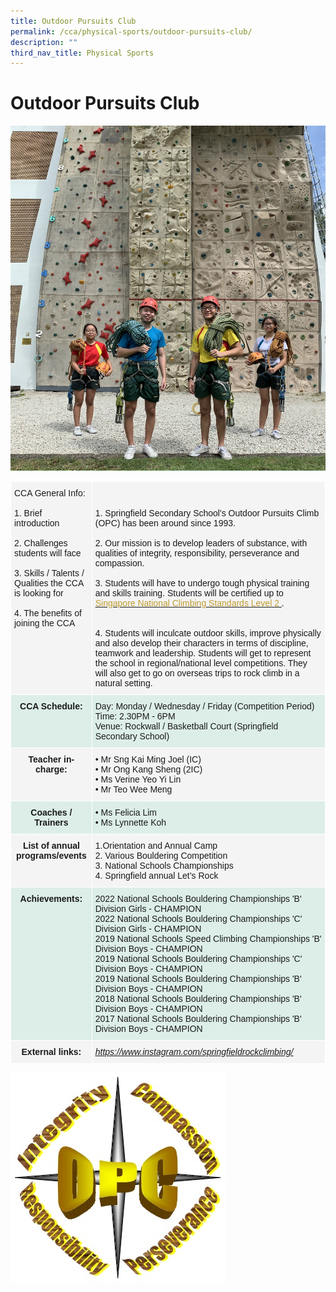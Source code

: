 ```yaml
---
title: Outdoor Pursuits Club
permalink: /cca/physical-sports/outdoor-pursuits-club/
description: ""
third_nav_title: Physical Sports
---
```

# **Outdoor Pursuits Club**

![](/images/IMG_1743.jpg)

<table style="border-collapse:collapse;border-spacing:0" class="tg"><thead><tr><th style="background-color:#F4F4F4;border-color:#ffffff;border-style:solid;border-width:1px;font-family:Arial, sans-serif;font-size:14px;font-weight:normal;overflow:hidden;padding:10px 5px;text-align:left;vertical-align:top;word-break:normal"><span style="background-color:transparent">CCA General Info: </span><br><br><span style="background-color:transparent">1. Brief introduction </span><br><br><span style="background-color:transparent">2. Challenges students will face </span><br><br><span style="background-color:transparent">3. Skills / Talents / Qualities the CCA is looking for </span><br><br><span style="background-color:transparent">4. The benefits of joining the CCA </span><br></th><th style="background-color:#F4F4F4;border-color:#ffffff;border-style:solid;border-width:1px;font-family:Arial, sans-serif;font-size:14px;font-weight:normal;overflow:hidden;padding:10px 5px;text-align:left;vertical-align:top;word-break:normal"><br><br><span style="background-color:transparent">1. Springfield Secondary School's Outdoor Pursuits Climb (OPC) has been around since 1993. </span><br><br><span style="background-color:transparent">2. Our mission is to develop leaders of substance, with qualities of integrity, responsibility, perseverance and compassion. </span><br><br><span style="background-color:transparent">3. Students will have to undergo tough physical training and skills training. Students will be certified up to</span> <a href="http://www.smf.org.sg/pages/sncs-itc.html" target="_blank" rel="noopener noreferrer"><span style="color:#BE9B30;background-color:transparent">Singapore National Climbing Standards Level 2</span></a><a href="http://www.smf.org.sg/pages/sncs-itc.html" target="_blank" rel="noopener noreferrer"> </a><span style="background-color:transparent">. </span><br><br><br><span style="background-color:transparent">4. Students will inculcate outdoor skills, improve physically and also develop their characters in terms of discipline, teamwork and leadership. Students will get to represent the school in regional/national level competitions. They will also get to go on overseas trips to rock climb in a natural setting. </span><br></th></tr></thead><tbody><tr><td style="background-color:#DDEEE9;border-color:#ffffff;border-style:solid;border-width:1px;font-family:Arial, sans-serif;font-size:14px;font-weight:bold;overflow:hidden;padding:10px 5px;text-align:center;vertical-align:top;word-break:normal">CCA Schedule:<br></td><td style="background-color:#DDEEE9;border-color:#ffffff;border-style:solid;border-width:1px;font-family:Arial, sans-serif;font-size:14px;overflow:hidden;padding:10px 5px;text-align:left;vertical-align:top;word-break:normal">Day: Monday / Wednesday / Friday (Competition Period)<br>Time: 2.30PM - 6PM<br>Venue: Rockwall / Basketball Court (Springfield Secondary School)</td></tr><tr><td style="background-color:#F4F4F4;border-color:#ffffff;border-style:solid;border-width:1px;font-family:Arial, sans-serif;font-size:14px;font-weight:bold;overflow:hidden;padding:10px 5px;text-align:center;vertical-align:top;word-break:normal">Teacher in-charge:</td><td style="background-color:#F4F4F4;border-color:#ffffff;border-style:solid;border-width:1px;font-family:Arial, sans-serif;font-size:14px;overflow:hidden;padding:10px 5px;text-align:left;vertical-align:top;word-break:normal">• Mr Sng Kai Ming Joel (IC)<br>• Mr Ong Kang Sheng (2IC)<br>• Ms Verine Yeo Yi Lin<br>• Mr Teo Wee Meng</td></tr><tr><td style="background-color:#DDEEE9;border-color:#ffffff;border-style:solid;border-width:1px;font-family:Arial, sans-serif;font-size:14px;font-weight:bold;overflow:hidden;padding:10px 5px;text-align:center;vertical-align:top;word-break:normal">Coaches / Trainers<br></td><td style="background-color:#DDEEE9;border-color:#ffffff;border-style:solid;border-width:1px;font-family:Arial, sans-serif;font-size:14px;overflow:hidden;padding:10px 5px;text-align:left;vertical-align:top;word-break:normal">• Ms Felicia Lim             <br>• Ms Lynnette Koh</td></tr><tr><td style="background-color:#F4F4F4;border-color:#ffffff;border-style:solid;border-width:1px;font-family:Arial, sans-serif;font-size:14px;font-weight:bold;overflow:hidden;padding:10px 5px;text-align:center;vertical-align:top;word-break:normal">List of annual programs/events</td><td style="background-color:#F4F4F4;border-color:#ffffff;border-style:solid;border-width:1px;font-family:Arial, sans-serif;font-size:14px;overflow:hidden;padding:10px 5px;text-align:left;vertical-align:top;word-break:normal"><span style="background-color:transparent">1.Orientation and Annual Camp </span><br><span style="background-color:transparent">2. Various Bouldering Competition </span><br><span style="background-color:transparent">3. National Schools Championships </span><br><span style="background-color:transparent">4. Springfield annual Let’s Rock </span></td></tr><tr><td style="background-color:#DDEEE9;border-color:#ffffff;border-style:solid;border-width:1px;font-family:Arial, sans-serif;font-size:14px;font-weight:bold;overflow:hidden;padding:10px 5px;text-align:center;vertical-align:top;word-break:normal">Achievements:<br></td><td style="background-color:#DDEEE9;border-color:#ffffff;border-style:solid;border-width:1px;font-family:Arial, sans-serif;font-size:14px;overflow:hidden;padding:10px 5px;text-align:left;vertical-align:top;word-break:normal">2022 National Schools Bouldering Championships 'B' Division Girls - CHAMPION <br>2022 National Schools Bouldering Championships 'C' Division Girls - CHAMPION <br>2019 National Schools Speed Climbing Championships 'B' Division Boys - CHAMPION<br>2019 National Schools Bouldering Championships 'C' Division Boys - CHAMPION<br>2019 National Schools Bouldering Championships 'B' Division Boys - CHAMPION<br>2018 National Schools Bouldering Championships 'B' Division Boys - CHAMPION<br>2017 National Schools Bouldering Championships 'B' Division Boys - CHAMPION</td></tr><tr><td style="background-color:#F4F4F4;border-color:#ffffff;border-style:solid;border-width:1px;font-family:Arial, sans-serif;font-size:14px;font-weight:bold;overflow:hidden;padding:10px 5px;text-align:center;vertical-align:top;word-break:normal">External links:<br></td><td style="background-color:#F4F4F4;border-color:#ffffff;border-style:solid;border-width:1px;color:#00F;font-family:Arial, sans-serif;font-size:14px;font-style:italic;overflow:hidden;padding:10px 5px;text-align:left;text-decoration:underline;vertical-align:top;word-break:normal"><a href="https://www.instagram.com/springfieldrockclimbing/ /">https://www.instagram.com/springfieldrockclimbing/ </a></td></tr></tbody></table>

![](/images/opc_logo(1).jpg)
